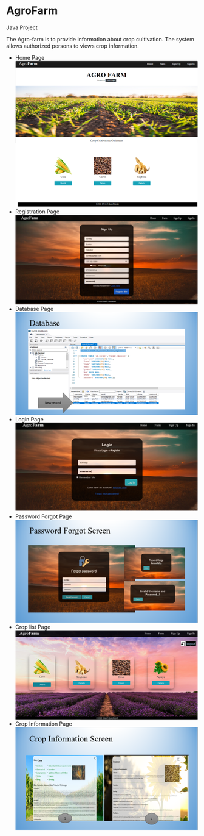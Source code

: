 # AgroFarm
Java Project

<p>The Agro-farm is to provide information about crop cultivation. The system allows
authorized persons to views crop information.</p>
<ul>
 <li> Home Page
  <img src="Home_page.png"></li>
 <li> Registration Page 
  <img src="Registration_Page.png"></li>
 <li> Database Page
  <img src="Database_page.png"></li>
<li>  Login Page 
  <img src="Login_page.png"></li>
 <li> Password Forgot Page 
  <img src="pass_forgot_page.png"></li>
<li>  Crop list Page 
  <img src="crop_list_page.png"></li>
 <li> Crop Information Page 
  <img src="crop_info_page.png"></li>

</ul>
